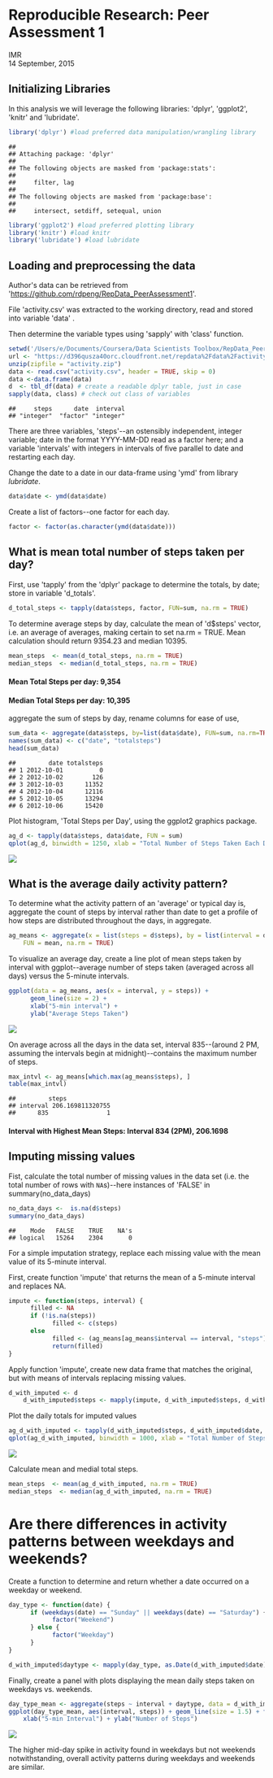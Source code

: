 # Reproducible Research: Peer Assessment 1
IMR  
14 September, 2015  

## Initializing Libraries

In this analysis we will leverage the following libraries: 'dplyr', 'ggplot2', 'knitr' and 'lubridate'.


```r
library('dplyr') #load preferred data manipulation/wrangling library
```

```
## 
## Attaching package: 'dplyr'
## 
## The following objects are masked from 'package:stats':
## 
##     filter, lag
## 
## The following objects are masked from 'package:base':
## 
##     intersect, setdiff, setequal, union
```

```r
library('ggplot2') #load preferred plotting library
library('knitr') #load knitr
library('lubridate') #load lubridate
```



## Loading and preprocessing the data

Author's data can be retrieved from 'https://github.com/rdpeng/RepData_PeerAssessment1'.

File 'activity.csv' was extracted to the working directory, read and stored into variable 'data' .

Then determine the variable types using 'sapply' with 'class' function.


```r
setwd('/Users/e/Documents/Coursera/Data Scientists Toolbox/RepData_PeerAssessment1')
url <- "https://d396qusza40orc.cloudfront.net/repdata%2Fdata%2Factivity.zip"
unzip(zipfile = "activity.zip")
data <- read.csv("activity.csv", header = TRUE, skip = 0)
data <-data.frame(data)
d  <- tbl_df(data) # create a readable dplyr table, just in case
sapply(data, class) # check out class of variables
```

```
##     steps      date  interval 
## "integer"  "factor" "integer"
```

There are three variables, 'steps'--an ostensibly independent, integer variable; date in the format YYYY-MM-DD read as a factor here; and a variable 'intervals' with integers in intervals of five parallel to date and restarting each day.

Change the date to a date in our data-frame using 'ymd' from library *lubridate*.


```r
data$date <- ymd(data$date)
```

Create a list of factors--one factor for each day.


```r
factor <- factor(as.character(ymd(data$date)))
```



## What is mean total number of steps taken per day?

First, use 'tapply' from the 'dplyr' package to determine the totals, by date; store in variable 'd_totals'.


```r
d_total_steps <- tapply(data$steps, factor, FUN=sum, na.rm = TRUE)
```
To determine average steps by day, calculate the mean of 'd$steps' vector, i.e. an average of averages, making certain to set na.rm = TRUE. Mean calculation should return 9354.23 and median 10395.


```r
mean_steps  <- mean(d_total_steps, na.rm = TRUE)
median_steps  <- median(d_total_steps, na.rm = TRUE)
```

#### Mean Total Steps per day: 9,354
#### Median Total Steps per day: 10,395

aggregate the sum of steps by day, rename columns for ease of use,


```r
sum_data <- aggregate(data$steps, by=list(data$date), FUN=sum, na.rm=TRUE)
names(sum_data) <- c("date", "totalsteps")
head(sum_data)
```

```
##         date totalsteps
## 1 2012-10-01          0
## 2 2012-10-02        126
## 3 2012-10-03      11352
## 4 2012-10-04      12116
## 5 2012-10-05      13294
## 6 2012-10-06      15420
```

Plot histogram, 'Total Steps per Day', using the ggplot2 graphics package.


```r
ag_d <- tapply(data$steps, data$date, FUN = sum)
qplot(ag_d, binwidth = 1250, xlab = "Total Number of Steps Taken Each Day (imputed data not included)", ylab = 'Count', , ylim = c(0, 20.0))
```

![](PA1_template_files/figure-html/unnamed-chunk-8-1.png) 


## What is the average daily activity pattern?

To determine what the activity pattern of an 'average' or typical day is, aggregate the count of steps by interval rather than date to get a profile of how steps are distributed throughout the days, in aggregate.


```r
ag_means <- aggregate(x = list(steps = d$steps), by = list(interval = d$interval),
    FUN = mean, na.rm = TRUE)
```

To visualize an average day, create a line plot of mean steps taken by interval with ggplot--average number of steps taken (averaged across all days) versus the 5-minute intervals.


```r
ggplot(data = ag_means, aes(x = interval, y = steps)) +
      geom_line(size = 2) +
      xlab("5-min interval") +
      ylab("Average Steps Taken")
```

![](PA1_template_files/figure-html/unnamed-chunk-10-1.png) 

On average across all the days in the data set, interval  835--(around 2 PM, assuming the intervals begin at midnight)--contains the maximum number of steps.  


```r
max_intvl <- ag_means[which.max(ag_means$steps), ]
table(max_intvl)
```

```
##         steps
## interval 206.169811320755
##      835                1
```

#### Interval with Highest Mean Steps: Interval 834 (2PM), 206.1698


## Imputing missing values

Fist,  calculate the total number of missing values in the data set (i.e. the total number of rows with `NA`s)--here instances of 'FALSE' in summary(no_data_days)


```r
no_data_days <-  is.na(d$steps)
summary(no_data_days)
```

```
##    Mode   FALSE    TRUE    NA's 
## logical   15264    2304       0
```

For a simple imputation strategy, replace each missing value with the mean value of its 5-minute interval.

First, create function 'impute' that returns the mean of a 5-minute interval and replaces NA.


```r
impute <- function(steps, interval) {
      filled <- NA
      if (!is.na(steps))
            filled <- c(steps)
      else
            filled <- (ag_means[ag_means$interval == interval, "steps"])
            return(filled)
}
```

Apply function 'impute', create new data frame that matches the original, but with means of intervals replacing missing values.


```r
d_with_imputed <- d
    d_with_imputed$steps <- mapply(impute, d_with_imputed$steps, d_with_imputed$interval)
```

Plot the daily totals for imputed values


```r
ag_d_with_imputed <- tapply(d_with_imputed$steps, d_with_imputed$date, FUN = sum)
qplot(ag_d_with_imputed, binwidth = 1000, xlab = "Total Number of Steps Taken Each Day (imputed data included)", ylab = 'Count', , ylim = c(0, 20.0))
```

![](PA1_template_files/figure-html/unnamed-chunk-15-1.png) 

Calculate mean and medial total steps.


```r
mean_steps  <- mean(ag_d_with_imputed, na.rm = TRUE)
median_steps  <- median(ag_d_with_imputed, na.rm = TRUE)
```



# Are there differences in activity patterns between weekdays and weekends?

Create a function to determine and return whether a date occurred on a weekday or weekend.


```r
day_type <- function(date) {
      if (weekdays(date) == "Sunday" || weekdays(date) == "Saturday") {
            factor("Weekend")
      } else {
            factor("Weekday")
      }
}

d_with_imputed$daytype <- mapply(day_type, as.Date(d_with_imputed$date))
```

Finally, create a panel with plots displaying the mean daily steps taken on weekdays vs. weekends.


```r
day_type_mean <- aggregate(steps ~ interval + daytype, data = d_with_imputed, mean)
ggplot(day_type_mean, aes(interval, steps)) + geom_line(size = 1.5) + facet_grid(daytype ~ .) +
    xlab("5-min Interval") + ylab("Number of Steps")
```

![](PA1_template_files/figure-html/unnamed-chunk-18-1.png) 

The higher mid-day spike in activity found in weekdays but not weekends notwithstanding, overall activity patterns during weekdays and weekends are similar.



